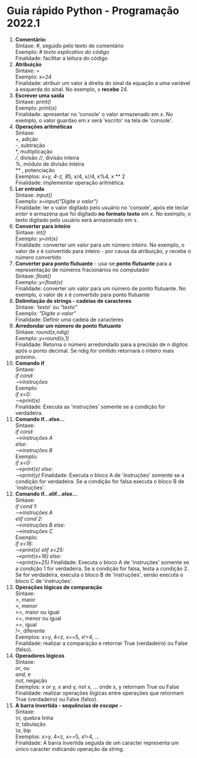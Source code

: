 # Guia rápido Python - Programação 2022.1

1. **Comentário:**  
   Sintaxe: *#*, seguido pelo texto de comentário  
   Exemplo: *# texto explicativo do código*   
   Finalidade: facilitar a leitura do código
2. **Atribuição**  
   Sintaxe: *=*  
   Exemplo: *x=24*  
   Finalidade: atribuir um valor à direita do sinal da equação a uma variável à esquerda do sinal. No exemplo, x **recebe** 24.
3. **Escrever uma saída**  
   Sintaxe: *print()*  
   Exemplo: *print(x)*  
   Finalidade: apresentar no 'console' o valor armazenado em *x*. No exemplo, o valor guardao em *x* será 'escrito' na tela de 'console'.
4. **Operações aritméticas**  
   Sintaxe:  
   *+*, adição  
   *-*, subtração  
   *, multiplicação  
   */*, divisão
   *//*, divisão inteira  
   *%*, módulo de divisão inteira  
    ** , potenciação  
    Exemplos: *x+y, 4-z, 8*5, x/4, x//4, x%4, x ** 2  
    Finalidade: implementar operação aritmética.
5. **Ler entrada**  
   Sintaxe: *input()*  
   Exemplo: *x=input("Digite o valor")*  
   Finalidade: ler o valor digitado pelo usuário no 'console', após ele teclar *enter* e armazena que foi digitado **no formato texto** em *x*. No exemplo, o texto digitado pelo usuário será armazenado em x.
6. **Converter para inteiro**  
   Sintaxe: *int()*  
   Exemplo: *y=int(x)*  
   Finalidade: converter um valor para um número inteiro. No exemplo, o valor de *x* é convertido para inteiro - por causa da atribuição, *y* recebe o número convertido  
7. **Converter para ponto flutuante** - usa-se **ponto flutuante** para a representação de números fracionários no computador  
   Sintaxe: *float()*  
   Exemplo: *y=float(x)*  
   Finalidade: converter um valor para um número de ponto flutuante. No exemplo, o valor de *x* é convertido para ponto flutuante
8.  **Delimitação de strings - cadeias de caracteres**  
   Sintaxe: *'texto'* ou *"texto"*  
   Exemplo: *"Digite o valor"*  
   Finalidade: Definir uma cadeia de caracteres
9. **Arredondar um número de ponto flutuante**  
   Sintaxe: *round(x,ndig)*  
   Exemplo: *y=round(x,1)*  
   Finalidade: Retorna o número arredondado para a precisão de n dígitos após o ponto decimal. Se ndig for omitido retornará o inteiro mais próximo.  
10. **Comando if**  
  Sintaxe:  
  *if cond:*  
  *-->instruções*  
  Exemplo:  
  *if x<0:*  
  *-->print(x)*  
  Finalidade: Executa as 'instruções' somente se a condição for verdadeira.  
11. **Comando if...else...**  
  Sintaxe:  
  *if cond:*  
  *-->instruções A*  
  *else:*  
  *-->instruções B*  
  Exemplo:  
  *if x<0:*  
  *-->print(x)*
  *else:*  
  *-->print(y)*
  Finalidade: Executa o bloco A de 'instruções' somente se a condição for verdadeira. Se a condição for falsa executa o bloco B de 'instruções'.  
11. **Comando if...elif...else...**  
  Sintaxe:  
  *if cond 1:*  
  *-->instruções A*  
  *elif cond 2:*  
  *-->instruções B*
  *else:*  
  *-->instruções C*  
  Exemplo:  
  *if x<16:*  
  *-->print(x)*
  *elif x<25:*  
  *-->print(x+16)*
  *else:*  
  *-->print(x+25)*
  Finalidade: Executa o bloco A de 'instruções' somente se a condição 1 for verdadeira. Se a condição for falsa, testa a condição 2. Se for verdadeira, executa o bloco B de 'instruções', senão executa o bloco C de 'instruções'. 
12. **Operações lógicas de comparação**  
  Sintaxe:  
  *>*, maior  
  *<*, menor  
  *>=*, maior ou igual  
  *<=*, menor ou igual  
  *==*, igual  
  *!=*, diferente  
  Exemplos: x>y, 4<z, x==5, x!=4, ...  
  Finalidade: realizar a comparação e retornar True (verdadeiro) ou False (falso).  
13. **Operadores lógicos**  
  Sintaxe:  
  *or*, ou  
  *and*, e  
  *not*, negação  
  Exemplos: x or y, x and y, not x, ... onde x, y retornam True ou False 
  Finalidade: realizar operações lógicas entre operações que retormam True (verdadeiro) ou False (falso). 
14. **A barra invertida - sequências de *escape* -**  
  Sintaxe:  
  *\n*, quebra linha  
  *\t*, tabulação  
  *\a*, bip  
  Exemplos: x>y, 4<z, x==5, x!=4, ...  
  Finalidade: A barra invertida seguida de um caracter representa um único caracter indicando operação da string.  

